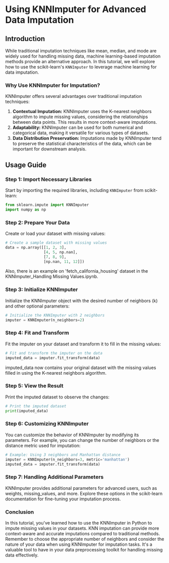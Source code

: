 # Using KNNImputer for Advanced Data Imputation

## Introduction
While traditional imputation techniques like mean, median, and mode are widely used for handling missing data, machine learning-based imputation methods provide an alternative approach. In this tutorial, we will explore how to use the scikit-learn's `KNNImputer` to leverage machine learning for data imputation.

### Why Use KNNImputer for Imputation?
KNNImputer offers several advantages over traditional imputation techniques:
1. **Contextual Imputation:** KNNImputer uses the K-nearest neighbors algorithm to impute missing values, considering the relationships between data points. This results in more context-aware imputations.
2. **Adaptability:** KNNImputer can be used for both numerical and categorical data, making it versatile for various types of datasets.
3. **Data Distribution Preservation:** Imputations made by KNNImputer tend to preserve the statistical characteristics of the data, which can be important for downstream analysis.

## Usage Guide

### Step 1: Import Necessary Libraries
Start by importing the required libraries, including `KNNImputer` from scikit-learn:

```python
from sklearn.impute import KNNImputer
import numpy as np
```

### Step 2: Prepare Your Data
Create or load your dataset with missing values:

```python
# Create a sample dataset with missing values
data = np.array([[1, 2, 3],
                 [4, 5, np.nan],
                 [7, 8, 9],
                 [np.nan, 11, 12]])
```
Also, there is an example on 'fetch_california_housing' dataset in the KNNImputer_Handling Missing Values.ipynb.
				 
### Step 3: Initialize KNNImputer
Initialize the KNNImputer object with the desired number of neighbors (k) and other optional parameters:

```python
# Initialize the KNNImputer with 2 neighbors
imputer = KNNImputer(n_neighbors=2)
```

### Step 4: Fit and Transform
Fit the imputer on your dataset and transform it to fill in the missing values:

```python
# Fit and transform the imputer on the data
imputed_data = imputer.fit_transform(data)
```

imputed_data now contains your original dataset with the missing values filled in using the K-nearest neighbors algorithm.

### Step 5: View the Result
Print the imputed dataset to observe the changes:

```python
# Print the imputed dataset
print(imputed_data)
```

### Step 6: Customizing KNNImputer
You can customize the behavior of KNNImputer by modifying its parameters. For example, you can change the number of neighbors or the distance metric used for imputation:

```python
# Example: Using 3 neighbors and Manhattan distance
imputer = KNNImputer(n_neighbors=3, metric='manhattan')
imputed_data = imputer.fit_transform(data)
```

### Step 7: Handling Additional Parameters
KNNImputer provides additional parameters for advanced users, such as weights, missing_values, and more. Explore these options in the scikit-learn documentation for fine-tuning your imputation process.

### Conclusion
In this tutorial, you've learned how to use the KNNImputer in Python to impute missing values in your datasets. KNN imputation can provide more context-aware and accurate imputations compared to traditional methods. Remember to choose the appropriate number of neighbors and consider the nature of your data when using KNNImputer for imputation tasks. It's a valuable tool to have in your data preprocessing toolkit for handling missing data effectively.


